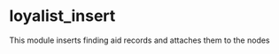 loyalist_insert
===============

This module inserts finding aid records and attaches them to the nodes
